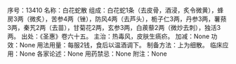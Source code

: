 序号：13410
名称：白花蛇散
组成：白花蛇1条（去皮骨，酒浸，炙令微黄），蜂房3两（微炙），苦参4两（锉），防风4两（去芦头），栀子仁3两，丹参3两，薯蓣3两，秦艽2两（去苗），甘菊花2两，玄参3两，白蒺藜2两（微炒去刺），独活3两。
出处：《圣惠》卷六十五。
主治：热毒风，皮肤生瘑疥。
加减：None
功效：None
用法用量：每服2钱，食后以温酒调下。
制备方法：上为细散。
临床应用：None
各家论述：None
用药禁忌：None
附注：None
